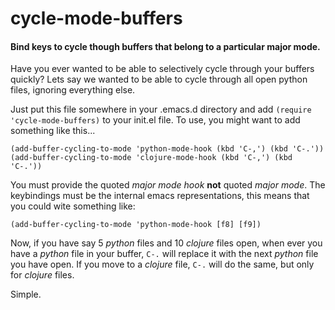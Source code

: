 # cycle-mode-buffers
#### Bind keys to cycle though buffers that belong to a particular major mode.

Have you ever wanted to be able to selectively cycle through your buffers quickly? Lets say we wanted to be able to cycle through all open python files, ignoring everything else.

Just put this file somewhere in your .emacs.d directory and add `(require 'cycle-mode-buffers)` to your init.el file. To use, you might want to add something like this...

`(add-buffer-cycling-to-mode 'python-mode-hook (kbd 'C-,') (kbd 'C-.'))`
`(add-buffer-cycling-to-mode 'clojure-mode-hook (kbd 'C-,') (kbd 'C-.'))`

You must provide the quoted *major mode hook* **not** quoted *major mode*.
The keybindings must be the internal emacs representations, this means that you could wite something like:

`(add-buffer-cycling-to-mode 'python-mode-hook [f8] [f9])`

Now, if you have say 5 *python* files and 10 *clojure* files open, when ever you have a *python* file in your buffer, `C-.` will replace it with the next *python* file you have open. If you move to a *clojure* file, `C-.` will do the same, but only for *clojure* files.

Simple.
